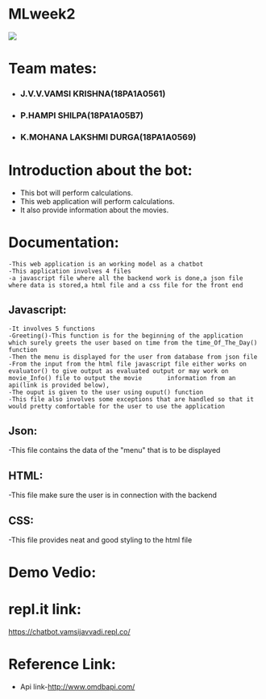 # MLweek2
![](https://github.com/vamsijavvadi7/mlweek2/blob/main/Screenshot%20(93).png)

# Team mates:
  - ### J.V.V.VAMSI KRISHNA(18PA1A0561)
  - ### P.HAMPI SHILPA(18PA1A05B7)
  - ### K.MOHANA LAKSHMI DURGA(18PA1A0569)
  
# Introduction about the bot:
  -   This bot will perform calculations.
  -   This web application will perform calculations.
  -   It also provide information about the movies.
# Documentation:
    -This web application is an working model as a chatbot
    -This application involves 4 files
    -a javascript file where all the backend work is done,a json file where data is stored,a html file and a css file for the front end
  ## Javascript:
    -It involves 5 functions
    -Greeting()-This function is for the beginning of the application which surely greets the user based on time from the time_Of_The_Day() function
    -Then the menu is displayed for the user from database from json file
    -From the input from the html file javascript file either works on evaluator() to give output as evaluated output or may work on movie_Info() file to output the movie       information from an api(link is provided below),
    -The ouput is given to the user using ouput() function
    -This file also involves some exceptions that are handled so that it would pretty comfortable for the user to use the application
 ## Json:
 -This file contains the data of the "menu" that is to be displayed
 ## HTML:
 -This file make sure the user is in connection with the backend
 ## CSS:
 -This file provides neat and good styling to the html file




# Demo Vedio:

# repl.it link:
https://chatbot.vamsijavvadi.repl.co/
# Reference Link:
  - Api link-http://www.omdbapi.com/
  
